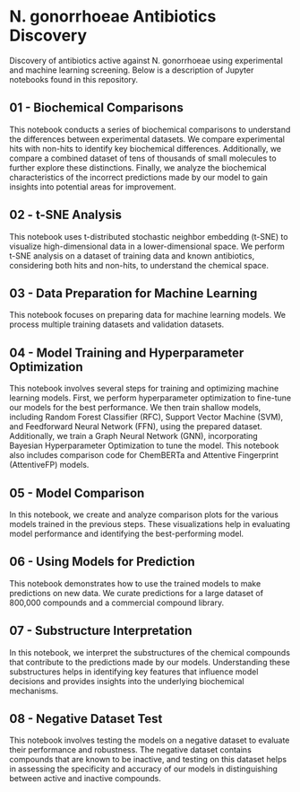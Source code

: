 # N. gonorrhoeae Antibiotics Discovery
Discovery of antibiotics active against N. gonorrhoeae using experimental and machine learning screening. Below is a description of Jupyter notebooks found in this repository.

## 01 - Biochemical Comparisons
This notebook conducts a series of biochemical comparisons to understand the differences between experimental datasets. We compare experimental hits with non-hits to identify key biochemical differences. Additionally, we compare a combined dataset of tens of thousands of small molecules to further explore these distinctions. Finally, we analyze the biochemical characteristics of the incorrect predictions made by our model to gain insights into potential areas for improvement.

## 02 - t-SNE Analysis
This notebook uses t-distributed stochastic neighbor embedding (t-SNE) to visualize high-dimensional data in a lower-dimensional space. We perform t-SNE analysis on a dataset of training data and known antibiotics, considering both hits and non-hits, to understand the chemical space.

## 03 - Data Preparation for Machine Learning
This notebook focuses on preparing data for machine learning models. We process multiple training datasets and validation datasets.

## 04 - Model Training and Hyperparameter Optimization
This notebook involves several steps for training and optimizing machine learning models. First, we perform hyperparameter optimization to fine-tune our models for the best performance. We then train shallow models, including Random Forest Classifier (RFC), Support Vector Machine (SVM), and Feedforward Neural Network (FFN), using the prepared dataset. Additionally, we train a Graph Neural Network (GNN), incorporating Bayesian Hyperparameter Optimization to tune the model. This notebook also includes comparison code for ChemBERTa and Attentive Fingerprint (AttentiveFP) models.

## 05 - Model Comparison
In this notebook, we create and analyze comparison plots for the various models trained in the previous steps. These visualizations help in evaluating model performance and identifying the best-performing model.

## 06 - Using Models for Prediction
This notebook demonstrates how to use the trained models to make predictions on new data. We curate predictions for a large dataset of 800,000 compounds and a commercial compound library.

## 07 - Substructure Interpretation
In this notebook, we interpret the substructures of the chemical compounds that contribute to the predictions made by our models. Understanding these substructures helps in identifying key features that influence model decisions and provides insights into the underlying biochemical mechanisms.

## 08 - Negative Dataset Test
This notebook involves testing the models on a negative dataset to evaluate their performance and robustness. The negative dataset contains compounds that are known to be inactive, and testing on this dataset helps in assessing the specificity and accuracy of our models in distinguishing between active and inactive compounds.

